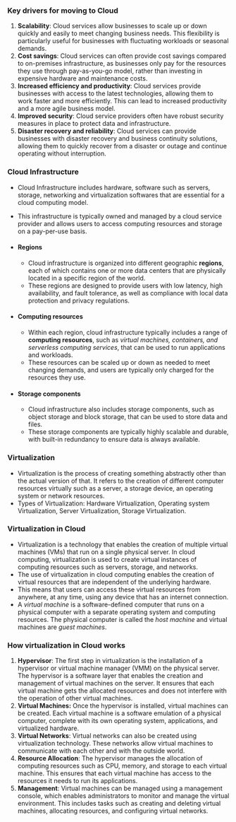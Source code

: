 ### Key drivers for moving to Cloud

1. **Scalability**: Cloud services allow businesses to scale up or down quickly and easily to meet changing business needs. This flexibility is particularly useful for businesses with fluctuating workloads or seasonal demands.
2. **Cost savings**: Cloud services can often provide cost savings compared to on-premises infrastructure, as businesses only pay for the resources they use through pay-as-you-go model, rather than investing in expensive hardware and maintenance costs.
3. **Increased efficiency and productivity**: Cloud services provide businesses with access to the latest technologies, allowing them to work faster and more efficiently. This can lead to increased productivity and a more agile business model.
4. **Improved security**: Cloud service providers often have robust security measures in place to protect data and infrastructure.
5. **Disaster recovery and reliability**: Cloud services can provide businesses with disaster recovery and business continuity solutions, allowing them to quickly recover from a disaster or outage and continue operating without interruption.

### Cloud Infrastructure

- Cloud Infrastructure includes hardware, software such as servers, storage, networking and virtualization softwares that are essential for a cloud computing model.

- This infrastructure is typically owned and managed by a cloud service provider and allows users to access computing resources and storage on a pay-per-use basis.

- #### Regions

  - Cloud infrastructure is organized into different geographic **regions**, each of which contains one or more data centers that are physically located in a specific region of the world. 
  - These regions are designed to provide users with low latency, high availability, and fault tolerance, as well as compliance with local data protection and privacy regulations.

- #### Computing resources

  - Within each region, cloud infrastructure typically includes a range of **computing resources**, such as *virtual machines, containers, and serverless computing services*, that can be used to run applications and workloads. 
  - These resources can be scaled up or down as needed to meet changing demands, and users are typically only charged for the resources they use.

- #### Storage components

  - Cloud infrastructure also includes storage components, such as object storage and block storage, that can be used to store data and files. 
  - These storage components are typically highly scalable and durable, with built-in redundancy to ensure data is always available.

### Virtualization

- Virtualization is the process of creating something abstractly other than the actual version of that. It refers to the creation of different computer resources virtually such as a server, a storage device, an operating system or network resources.
- Types of Virtualization: Hardware Virtualization, Operating system Virtualization, Server Virtualization, Storage Virtualization.

### Virtualization in Cloud

- Virtualization is a technology that enables the creation of multiple virtual machines (VMs) that run on a single physical server. In cloud computing, virtualization is used to create virtual instances of computing resources such as servers, storage, and networks.
- The use of virtualization in cloud computing enables the creation of virtual resources that are independent of the underlying hardware. 
- This means that users can access these virtual resources from anywhere, at any time, using any device that has an internet connection.
- A *virtual machine* is a software-defined computer that runs on a physical computer with a separate operating system and computing resources. The physical computer is called the *host machine* and virtual machines are *guest machines*.

### How virtualization in Cloud works

1. **Hypervisor**: The first step in virtualization is the installation of a hypervisor or virtual machine manager (VMM) on the physical server. The hypervisor is a software layer that enables the creation and management of virtual machines on the server. It ensures that each virtual machine gets the allocated resources and does not interfere with the operation of other virtual machines.
2. **Virtual Machines:** Once the hypervisor is installed, virtual machines can be created. Each virtual machine is a software emulation of a physical computer, complete with its own operating system, applications, and virtualized hardware.
3. **Virtual Networks**: Virtual networks can also be created using virtualization technology. These networks allow virtual machines to communicate with each other and with the outside world.
4. **Resource Allocation**: The hypervisor manages the allocation of computing resources such as CPU, memory, and storage to each virtual machine. This ensures that each virtual machine has access to the resources it needs to run its applications.
5. **Management**: Virtual machines can be managed using a management console, which enables administrators to monitor and manage the virtual environment. This includes tasks such as creating and deleting virtual machines, allocating resources, and configuring virtual networks.

 

 
